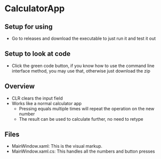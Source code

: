 # CalculatorApp
## Setup for using
- Go to releases and download the executable to just run it and test it out
## Setup to look at code
- Click the green code button, if you know how to use the command line interface method, you may use that, otherwise just download the zip
## Overview
- CLR clears the input field
- Works like a normal calculator app
  - Pressing equals multiple times will repeat the operation on the new number
  - The result can be used to calculate further, no need to retype
## Files
- MainWindow.xaml: This is the visual markup.
- MainWindow.xaml.cs: This handles all the numbers and button presses
